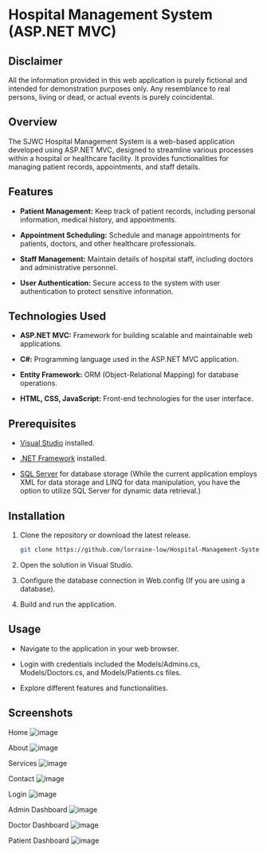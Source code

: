 # Hospital Management System (ASP.NET MVC)

## Disclaimer
All the information provided in this web application is purely fictional and intended for demonstration purposes only. Any resemblance to real persons, living or dead, or actual events is purely coincidental.

## Overview
The SJWC Hospital Management System is a web-based application developed using ASP.NET MVC, designed to streamline various processes within a hospital or healthcare facility. It provides functionalities for managing patient records, appointments, and staff details.

## Features
- **Patient Management:** Keep track of patient records, including personal information, medical history, and appointments.

- **Appointment Scheduling:** Schedule and manage appointments for patients, doctors, and other healthcare professionals.

- **Staff Management:** Maintain details of hospital staff, including doctors and administrative personnel.

- **User Authentication:** Secure access to the system with user authentication to protect sensitive information.

## Technologies Used
- **ASP.NET MVC:** Framework for building scalable and maintainable web applications.

- **C#:** Programming language used in the ASP.NET MVC application.

- **Entity Framework:** ORM (Object-Relational Mapping) for database operations.

- **HTML, CSS, JavaScript:** Front-end technologies for the user interface.

## Prerequisites
- [Visual Studio](https://visualstudio.microsoft.com/) installed.

- [.NET Framework](https://dotnet.microsoft.com/download/dotnet-framework) installed.

- [SQL Server](https://www.microsoft.com/en-us/sql-server/sql-server-downloads) for database storage (While the current application employs XML for data storage and LINQ for data manipulation, you have the option to utilize SQL Server for dynamic data retrieval.)

## Installation
1. Clone the repository or download the latest release.
   ```bash
   git clone https://github.com/lorraine-low/Hospital-Management-System.git
   
2. Open the solution in Visual Studio.
   
4. Configure the database connection in Web.config (If you are using a database).
   
6. Build and run the application.

## Usage
- Navigate to the application in your web browser.

- Login with credentials included the Models/Admins.cs, Models/Doctors.cs, and Models/Patients.cs files.

- Explore different features and functionalities.

## Screenshots

Home
![image](https://github.com/lorraine-low/Hospital-Management-System/assets/125891002/bb7d2f47-b967-44c3-be75-0247235b077c)

About
![image](https://github.com/lorraine-low/Hospital-Management-System/assets/125891002/0923f72f-433d-4b79-8b2f-1f5e77d9f949)

Services
![image](https://github.com/lorraine-low/Hospital-Management-System/assets/125891002/8f0160c9-3361-4998-b504-b1ddb04bdbcf)

Contact
![image](https://github.com/lorraine-low/Hospital-Management-System/assets/125891002/030d8589-478a-426f-bb43-8b5f94431be8)

Login
![image](https://github.com/lorraine-low/Hospital-Management-System/assets/125891002/322fa14f-e449-4726-846b-455589026a76)

Admin Dashboard
![image](https://github.com/lorraine-low/Hospital-Management-System/assets/125891002/2856c40b-879a-4e1c-a395-7c16e0e3310f)

Doctor Dashboard
![image](https://github.com/lorraine-low/Hospital-Management-System/assets/125891002/89cf4821-82aa-4333-ba66-5e1bed1dcad6)

Patient Dashboard
![image](https://github.com/lorraine-low/Hospital-Management-System/assets/125891002/de35fc57-126f-426e-adbe-a9db37282cab)

